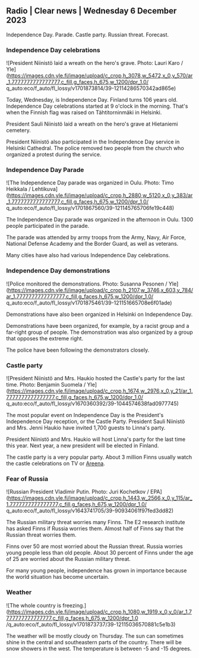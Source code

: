 ## Radio \| Clear news \| Wednesday 6 December 2023

Independence Day. Parade. Castle party. Russian threat. Forecast.

### Independence Day celebrations

![President Niinistö laid a wreath on the hero's grave. Photo: Lauri Karo / Yle](https://images.cdn.yle.fi/image/upload/c_crop,h_3078,w_5472,x_0,y_570/ar_1.7777777777777777,c_fill,g_faces,h_675,w_1200/dpr_1.0/ q_auto:eco/f_auto/fl_lossy/v1701873814/39-12114286570342ad865e)

Today, Wednesday, is Independence Day. Finland turns 106 years old. Independence Day celebrations started at 9 o'clock in the morning. That's when the Finnish flag was raised on Tähtitorninmäki in Helsinki.

President Sauli Niinistö laid a wreath on the hero's grave at Hietaniemi cemetery.

President Niinistö also participated in the Independence Day service in Helsinki Cathedral. The police removed two people from the church who organized a protest during the service.

### Independence Day Parade

![The Independence Day parade was organized in Oulu. Photo: Timo Heikkala / Lehtikuva](https://images.cdn.yle.fi/image/upload/c_crop,h_2880,w_5120,x_0,y_383/ar_1.7777777777777777,c_fill,g_faces,h_675,w_1200/dpr_1.0/ q_auto:eco/f_auto/fl_lossy/v1701867560/39-121145765706fe19c448)

The Independence Day parade was organized in the afternoon in Oulu. 1300 people participated in the parade.

The parade was attended by army troops from the Army, Navy, Air Force, National Defense Academy and the Border Guard, as well as veterans.

Many cities have also had various Independence Day celebrations.

### Independence Day demonstrations

![Police monitored the demonstrations. Photo: Susanna Pesonen / Yle](https://images.cdn.yle.fi/image/upload/c_crop,h_2107,w_3746,x_603,y_784/ar_1.7777777777777777,c_fill,g_faces,h_675,w_1200/dpr_1.0/ q_auto:eco/f_auto/fl_lossy/v1701875461/39-121151665708e6f01ade)

Demonstrations have also been organized in Helsinki on Independence Day.

Demonstrations have been organized, for example, by a racist group and a far-right group of people. The demonstration was also organized by a group that opposes the extreme right.

The police have been following the demonstrators closely.

### Castle party

![President Niinistö and Mrs. Haukio hosted the Castle's party for the last time. Photo: Benjamin Suomela / Yle](https://images.cdn.yle.fi/image/upload/c_crop,h_1674,w_2976,x_0,y_21/ar_1.7777777777777777,c_fill,g_faces,h_675,w_1200/dpr_1.0/ q_auto:eco/f_auto/fl_lossy/v1670360392/39-1044574638fad0977745)

The most popular event on Independence Day is the President's Independence Day reception, or the Castle Party. President Sauli Niinistö and Mrs. Jenni Haukio have invited 1,700 guests to Linna's party.

President Niinistö and Mrs. Haukio will host Linna's party for the last time this year. Next year, a new president will be elected in Finland.

The castle party is a very popular party. About 3 million Finns usually watch the castle celebrations on TV or [Areena](https://areena.yle.fi/1-66979953).

### Fear of Russia

![Russian President Vladimir Putin. Photo: Juri Kochetkov / EPA](https://images.cdn.yle.fi/image/upload/c_crop,h_1443,w_2566,x_0,y_115/ar_1.7777777777777777,c_fill,g_faces,h_675,w_1200/dpr_1.0/ q_auto:eco/f_auto/fl_lossy/v1643741705/39-90934061f97fed3dd82)

The Russian military threat worries many Finns. The E2 research institute has asked Finns if Russia worries them. Almost half of Finns say that the Russian threat worries them.

Finns over 50 are most worried about the Russian threat. Russia worries young people less than old people. About 30 percent of Finns under the age of 25 are worried about the Russian military threat.

For many young people, independence has grown in importance because the world situation has become uncertain.

### Weather

![The whole country is freezing.](https://images.cdn.yle.fi/image/upload/c_crop,h_1080,w_1919,x_0,y_0/ar_1.7777777777777777,c_fill,g_faces,h_675,w_1200/dpr_1.0 /q_auto:eco/f_auto/fl_lossy/v1701873737/39-12115036570881c5e1b3)

The weather will be mostly cloudy on Thursday. The sun can sometimes shine in the central and southeastern parts of the country. There will be snow showers in the west. The temperature is between -5 and -15 degrees.
